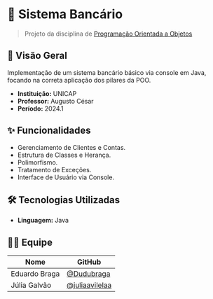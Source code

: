 # 🚀 Sistema Bancário
> Projeto da disciplina de [Programação Orientada a Objetos](https://github.com/Dudubraga/unicap-cc-poo)

## 📖 Visão Geral

Implementação de um sistema bancário básico via console em Java, focando na correta aplicação dos pilares da POO.

- **Instituição:** UNICAP
- **Professor:** Augusto César
- **Período:** 2024.1

## ✨ Funcionalidades

- Gerenciamento de Clientes e Contas.
- Estrutura de Classes e Herança.
- Polimorfismo.
- Tratamento de Exceções.
- Interface de Usuário via Console.

## 🛠️ Tecnologias Utilizadas

- **Linguagem:** Java

## 👨‍💻 Equipe

| Nome              | GitHub                               |
| ----------------- | ------------------------------------ |
| Eduardo Braga     | [@Dudubraga](https://github.com/Dudubraga) |
| Júlia Galvão      | [@juliaavilelaa](https://github.com/juliaavilelaa) |

